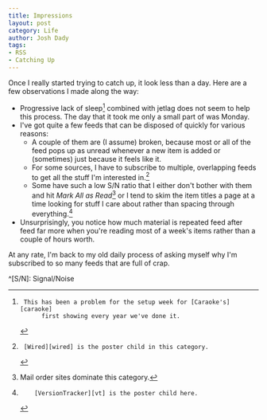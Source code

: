 ```yaml
---
title: Impressions
layout: post
category: Life
author: Josh Dady
tags:
- RSS
- Catching Up
---
```


Once I really started trying to catch up, it look less than a day.  Here are
a few observations I made along the way:

* Progressive lack of sleep[^setup] combined with jetlag does not seem to help
  this process.  The day that it took me only a small part of was Monday.
* I've got quite a few feeds that can be disposed of quickly for various reasons:
  * A couple of them are (I assume) broken, because most or all of the feed pops
    up as unread whenever a new item is added or (sometimes) just because it
    feels like it.
  * For some sources, I have to subscribe to multiple, overlapping feeds to get
    all the stuff I'm interested in.[^wired]
  * Some have such a low S/N ratio that I either don't bother with them and hit
    _Mark All as Read_[^mailorder] or I tend to skim the item titles a page at
    a time looking for stuff I care about rather than spacing through everything.[^vt]
* Unsurprisingly, you notice how much material is repeated feed after feed far
  more when you're reading most of a week's items rather than a couple of hours
  worth.

At any rate, I'm back to my old daily process of asking myself why I'm subscribed
to so many feeds that are full of crap.

[^setup]:     This has been a problem for the setup week for [Caraoke's][caraoke]
              first showing every year we've done it.
[^wired]:     [Wired][wired] is the poster child in this category.
[^vt]:        [VersionTracker][vt] is the poster child here.
[^mailorder]: Mail order sites dominate this category.

[caraoke]:    http://vwcaraoke.com/
[wired]:      http://www.wired.com/
[vt]:         http://www.versiontracker.com/
              
^[S/N]:       Signal/Noise
